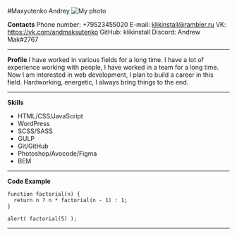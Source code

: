#Maxyutenko Andrey
![My photo](/images/avatar.png)

__Contacts__
Phone number: +79523455020
E-mail: klikinstall@rambler.ru
VK: https://vk.com/andmaksutenko
GitHub: klikinstall
Discord: Andrew Mak#2767
***

__Profile__
I have worked in various fields for a long time. I have a lot of experience working with people, I have worked in a team for a long time. Now I am interested in web development, I plan to build a career in this field. Hardworking, energetic, I always bring things to the end.
***

__Skills__
- HTML/CSS/JavaScript
- WordPress
- SCSS/SASS
- GULP
- Git/GitHub
- Photoshop/Avocode/Figma
- BEM
***

__Code Example__
```
function factorial(n) {
  return n ? n * factorial(n - 1) : 1;
}

alert( factorial(5) );
```
***
